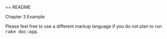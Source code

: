 == README

Chapter 3 Example


Please feel free to use a different markup language if you do not plan to run
<tt>rake doc:app</tt>.
